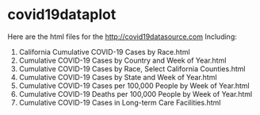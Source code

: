 # covid19dataplot
Here are the html files for the  http://covid19datasource.com
Including:

1. California Cumulative COVID-19 Cases by Race.html
2. Cumulative COVID-19 Cases by Country and Week of Year.html
3. Cumulative COVID-19 Cases by Race, Select California Counties.html
4. Cumulative COVID-19 Cases by State and Week of Year.html
5. Cumulative COVID-19 Cases per 100,000 People by Week of Year.html
6. Cumulative COVID-19 Deaths per 100,000 People by Week of Year.html
7. Cumulative COVID-19 Cases in Long-term Care Facilities.html
